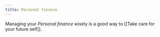 ```yaml
---
title: Personal finance
---
```


Managing your *Personal finance* wisely is a good way to [[Take care for your future self]].